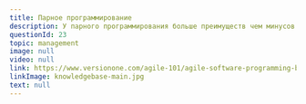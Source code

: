 ```yaml
---
title: Парное программирование
description: У парного программирования больше преимуществ чем минусов. Узнайте больше по ссылке.
questionId: 23
topic: management
image: null
video: null
link: https://www.versionone.com/agile-101/agile-software-programming-best-practices/pair-programming/
linkImage: knowledgebase-main.jpg
text: null
---
```

